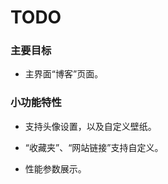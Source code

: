 # TODO

### 主要目标

-   主界面“博客”页面。

### 小功能特性

-   支持头像设置，以及自定义壁纸。

-   “收藏夹”、“网站链接”支持自定义。

-   性能参数展示。
